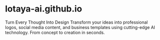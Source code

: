 # lotaya-ai.github.io
Turn Every Thought Into Design Transform your ideas into professional logos, social media content, and business templates using cutting-edge AI technology. From concept to creation in seconds.
